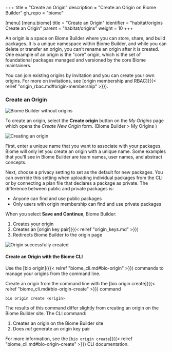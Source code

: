 +++
title = "Create an Origin"
description = "Create an Origin on Biome Builder"
gh_repo = "biome"

[menu]
  [menu.biome]
    title = "Create an Origin"
    identifier = "habitat/origins Create an Origin"
    parent = "habitat/origins"
    weight = 10
+++

An origin is a space on Biome Builder where you can store, share, and build packages. It is a unique namespace within Biome Builder, and while you can delete or transfer an origin, you can't rename an origin after it is created. One example of an origin is the "core" origin, which is the set of foundational packages managed and versioned by the core Biome maintainers.

You can join existing origins by invitation and you can create your own origins.
For more on invitations, see [origin membership and RBAC]({{< relref "origin_rbac.md#origin-membership" >}}).

### Create an Origin

![Biome Builder without origins](/images/habitat/create-origin.png)

To create an origin, select the **Create origin** button on the _My Origins_ page which opens the _Create New Origin_ form. (Biome Builder > My Origins )

![Creating an origin](/images/habitat/create-origin-form.png)

First, enter a unique name that you want to associate with your packages.  Biome will only let you create an origin with a unique name. Some examples that you'll see in Biome Builder are team names, user names, and abstract concepts.

Next, choose a privacy setting to set as the default for new packages. You can override this setting when uploading individual packages from the CLI or by connecting a plan file that declares a package as private. The difference between public and private packages is:

- Anyone can find and use public packages
- Only users with origin membership can find and use private packages

When you select **Save and Continue**, Biome Builder:

1. Creates your origin
1. Creates an [origin key pair]({{< relref "origin_keys.md" >}})
1. Redirects Biome Builder to the origin page

![Origin successfully created](/images/habitat/create-origin-done.png)

#### Create an Origin with the Biome CLI

Use the [bio origin]({{< relref "biome_cli.md#bio-origin" >}}) commands to manage your origins from the command line.

Create an origin from the command line with the [bio origin create]({{< relref "biome_cli.md#bio-origin-create" >}}) command

```bash
bio origin create <origin>
```

The results of this command differ slightly from creating an origin on the Biome Builder site. The CLI command:

1. Creates an origin on the Biome Builder site
1. Does _not_ generate an origin key pair

For more information, see the [`bio origin create`]({{< relref "biome_cli.md#bio-origin-create" >}}) CLI documentation.
